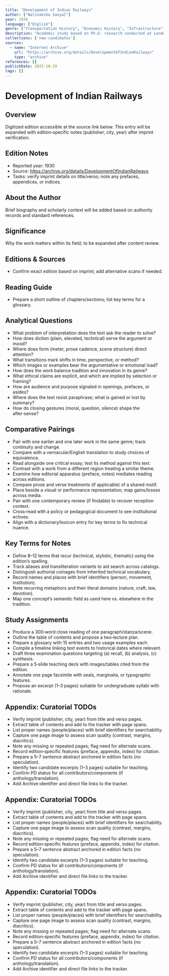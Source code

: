 ```yaml
---
title: "Development of Indian Railways"
author: ["Nalinaksha Sanyal"]
year: 1930
language: ["English"]
genre: ["Transportation History", "Economic History", "Infrastructure"]
description: "Academic study based on Ph.D. research conducted at London School of Economics 1927-1929. Analyzes historical development, economic impact, and infrastructure growth of Indian railway system."
collections: ['new-candidates']
sources:
  - name: "Internet Archive"
    url: "https://archive.org/details/DevelopmentOfIndianRailways"
    type: "archive"
references: []
publishDate: 2025-10-29
tags: []
---
```


# Development of Indian Railways

## Overview

Digitized edition accessible at the source link below. This entry will be expanded with edition‑specific notes (publisher, city, year) after imprint verification.

## Edition Notes

- Reported year: 1930
- Source: https://archive.org/details/DevelopmentOfIndianRailways
- Tasks: verify imprint details on title/verso; note any prefaces, appendices, or indices.

## About the Author

Brief biography and scholarly context will be added based on authority records and standard references.

## Significance

Why the work matters within its field; to be expanded after content review.

## Editions & Sources

- Confirm exact edition based on imprint; add alternative scans if needed.

## Reading Guide

- Prepare a short outline of chapters/sections; list key terms for a glossary.

## Analytical Questions

- What problem of interpretation does the text ask the reader to solve?
- How does diction (plain, elevated, technical) serve the argument or mood?
- Where does form (meter, prose cadence, scene structure) direct attention?
- What transitions mark shifts in time, perspective, or method?
- Which images or examples bear the argumentative or emotional load?
- How does the work balance tradition and innovation in its genre?
- What ethical claims are explicit, and which are implied by selection or framing?
- How are audience and purpose signaled in openings, prefaces, or asides?
- Where does the text resist paraphrase; what is gained or lost by summary?
- How do closing gestures (moral, question, silence) shape the after‑sense?

## Comparative Pairings

- Pair with one earlier and one later work in the same genre; track continuity and change.
- Compare with a vernacular/English translation to study choices of equivalence.
- Read alongside one critical essay; test its method against this text.
- Contrast with a work from a different region treating a similar theme.
- Examine how editorial apparatus (preface, notes) mediates reading across editions.
- Compare prose and verse treatments (if applicable) of a shared motif.
- Place beside a visual or performance representation; map gains/losses across media.
- Pair with one contemporary review (if findable) to recover reception context.
- Cross‑read with a policy or pedagogical document to see institutional echoes.
- Align with a dictionary/lexicon entry for key terms to fix technical nuance.

## Key Terms for Notes

- Define 8–12 terms that recur (technical, stylistic, thematic) using the edition’s spelling.
- Track aliases and transliteration variants to aid search across catalogs.
- Distinguish authorial coinages from inherited technical vocabulary.
- Record names and places with brief identifiers (person, movement, institution).
- Note recurring metaphors and their literal domains (nature, craft, law, devotion).
- Map one concept’s semantic field as used here vs. elsewhere in the tradition.

## Study Assignments

- Produce a 300‑word close reading of one paragraph/stanza/scene.
- Outline the table of contents and propose a two‑lecture plan.
- Prepare a glossary with 15 entries and two usage examples each.
- Compile a timeline linking text events to historical dates where relevant.
- Draft three examination questions targeting (a) recall, (b) analysis, (c) synthesis.
- Prepare a 5‑slide teaching deck with images/tables cited from the edition.
- Annotate one page facsimile with seals, marginalia, or typographic features.
- Propose an excerpt (1–3 pages) suitable for undergraduate syllabi with rationale.

## Appendix: Curatorial TODOs

- Verify imprint (publisher, city, year) from title and verso pages.
- Extract table of contents and add to the tracker with page spans.
- List proper names (people/places) with brief identifiers for searchability.
- Capture one page image to assess scan quality (contrast, margins, diacritics).
- Note any missing or repeated pages; flag need for alternate scans.
- Record edition‑specific features (preface, appendix, index) for citation.
- Prepare a 5–7 sentence abstract anchored in edition facts (no speculation).
- Identify two candidate excerpts (1–3 pages) suitable for teaching.
- Confirm PD status for all contributors/components (if anthology/translation).
- Add Archive identifier and direct file links to the tracker.

## Appendix: Curatorial TODOs

- Verify imprint (publisher, city, year) from title and verso pages.
- Extract table of contents and add to the tracker with page spans.
- List proper names (people/places) with brief identifiers for searchability.
- Capture one page image to assess scan quality (contrast, margins, diacritics).
- Note any missing or repeated pages; flag need for alternate scans.
- Record edition‑specific features (preface, appendix, index) for citation.
- Prepare a 5–7 sentence abstract anchored in edition facts (no speculation).
- Identify two candidate excerpts (1–3 pages) suitable for teaching.
- Confirm PD status for all contributors/components (if anthology/translation).
- Add Archive identifier and direct file links to the tracker.

## Appendix: Curatorial TODOs

- Verify imprint (publisher, city, year) from title and verso pages.
- Extract table of contents and add to the tracker with page spans.
- List proper names (people/places) with brief identifiers for searchability.
- Capture one page image to assess scan quality (contrast, margins, diacritics).
- Note any missing or repeated pages; flag need for alternate scans.
- Record edition‑specific features (preface, appendix, index) for citation.
- Prepare a 5–7 sentence abstract anchored in edition facts (no speculation).
- Identify two candidate excerpts (1–3 pages) suitable for teaching.
- Confirm PD status for all contributors/components (if anthology/translation).
- Add Archive identifier and direct file links to the tracker.
